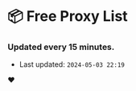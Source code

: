 # :package: Free Proxy List
### Updated every 15 minutes.

- Last updated: `2024-05-03 22:19`

:heart:
